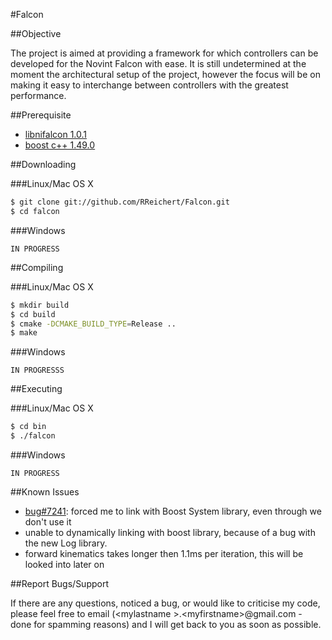#Falcon  

##Objective

The project is aimed at providing a framework for which controllers can be developed for the Novint Falcon with ease. It is still undetermined at the moment the architectural setup of the project, however the focus will be on making it easy to interchange between controllers with the greatest performance.

##Prerequisite

+ [libnifalcon 1.0.1](http://qdot.github.io/libnifalcon/downloads.html)
+ [boost c++ 1.49.0](http://sourceforge.net/projects/boost/files/boost/1.49.0/)

##Downloading

###Linux/Mac OS X

``` sh
$ git clone git://github.com/RReichert/Falcon.git
$ cd falcon
```

###Windows

```
IN PROGRESS
```

##Compiling

###Linux/Mac OS X

``` sh
$ mkdir build
$ cd build
$ cmake -DCMAKE_BUILD_TYPE=Release ..
$ make
```

###Windows

```
IN PROGRESSS
```

##Executing

###Linux/Mac OS X

``` sh
$ cd bin
$ ./falcon
```

###Windows

```
IN PROGRESS
```

##Known Issues

+ [bug#7241](https://svn.boost.org/trac/boost/ticket/7241): forced me to link with Boost System library, even through we don't use it
+ unable to dynamically linking with boost library, because of a bug with the new Log library.
+ forward kinematics takes longer then 1.1ms per iteration, this will be looked into later on

##Report Bugs/Support

If there are any questions, noticed a bug, or would like to criticise my code, please feel free to email (&lt;mylastname &gt;.&lt;myfirstname&gt;@gmail.com - done for spamming reasons) and I will get back to you as soon as possible.
